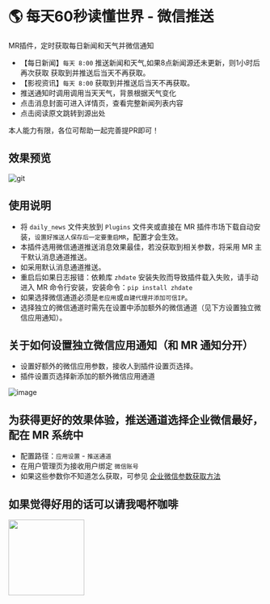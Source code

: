 # 🌎 每天60秒读懂世界 - 微信推送
MR插件，定时获取每日新闻和天气并微信通知
- 【每日新闻】`每天 8:00` 推送新闻和天气,如果8点新闻源还未更新，则1小时后再次获取 获取到并推送后当天不再获取。
- 【影视资讯】`每天 8:00` 获取到并推送后当天不再获取。
- 推送通知时调用调用当天天气，背景根据天气变化
- 点击消息封面可进入详情页，查看完整新闻列表内容
- 点击阅读原文跳转到源出处

本人能力有限，各位可帮助一起完善提PR即可！

## 效果预览
![git](https://user-images.githubusercontent.com/68833595/216874085-3f036cb1-861b-4153-a890-8c723fae478b.png)

## 使用说明
- 将 `daily_news` 文件夹放到 `Plugins` 文件夹或直接在 MR 插件市场下载自动安装，`设置好推送人保存后一定要重启MR`，配置才会生效。
- 本插件选用微信通道推送消息效果最佳，若没获取到相关参数，将采用 MR 主干默认消息通道推送。
- 如采用默认消息通道推送。
- 重启后如果日志报错：依赖库 `zhdate` 安装失败而导致插件载入失败，请手动进入 MR 命令行安装，安装命令：`pip install zhdate`
- 如果选择微信通道必须是`老应用`或`自建代理并添加可信IP`。
- 选择独立的微信通道时需先在设置中添加额外的微信通道（见下方设置独立微信应用通知）。

## 关于如何设置独立微信应用通知（和 MR 通知分开）
- 设置好额外的微信应用参数，接收人到插件设置页选择。
- 插件设置页选择新添加的额外微信应用通道

![image](https://user-images.githubusercontent.com/68833595/218243351-50e2a395-fde0-4910-b42f-bea311c4fb28.png)



## 为获得更好的效果体验，推送通道选择企业微信最好，配在 MR 系统中
- 配置路径：`应用设置` - `推送通道` 
- 在用户管理页为接收用户绑定 `微信账号`
- 如果这些参数你不知道怎么获取，可参见 [企业微信参数获取方法](https://alanoo.notion.site/thumb_media_id-64f170f7dcd14202ac5abd6d0e5031fb)

## 如果觉得好用的话可以请我喝杯咖啡
<div align=left><img src="/coffee.png" width="150" /></div>



